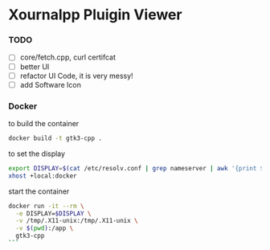 # Xournalpp Pluigin Viewer

### TODO
- [ ] core/fetch.cpp, curl certifcat
- [ ] better UI
- [ ] refactor UI Code, it is very messy!
- [ ] add Software Icon

### Docker

to build the container
```sh
docker build -t gtk3-cpp .
```

to set the display
```sh
export DISPLAY=$(cat /etc/resolv.conf | grep nameserver | awk '{print $2}'):0.0
xhost +local:docker
```

start the container
````sh
docker run -it --rm \
  -e DISPLAY=$DISPLAY \
  -v /tmp/.X11-unix:/tmp/.X11-unix \
  -v $(pwd):/app \
  gtk3-cpp
```
